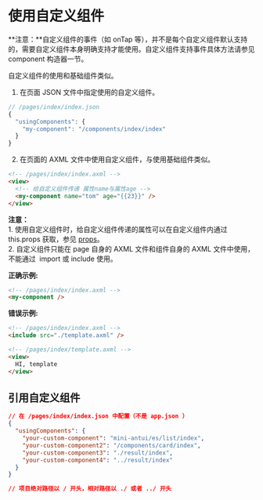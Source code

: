 # 使用自定义组件

**注意：**自定义组件的事件（如 onTap 等），并不是每个自定义组件默认支持的，需要自定义组件本身明确支持才能使用。自定义组件支持事件具体方法请参见 component 构造器一节。

自定义组件的使用和基础组件类似。

1. 在页面 JSON 文件中指定使用的自定义组件。

```javascript
// /pages/index/index.json
{
  "usingComponents": {
    "my-component": "/components/index/index"
  }
}
```

2. 在页面的 AXML 文件中使用自定义组件，与使用基础组件类似。

```html
<!-- /pages/index/index.axml -->
<view>
  <!-- 给自定义组件传递 属性name与属性age -->
  <my-component name="tom" age="{{23}}" />
</view>
```

**注意：**<br />1. 使用自定义组件时，给自定义组件传递的属性可以在自定义组件内通过 this.props 获取，参见 [props](component-object#props)。<br />2. 自定义组件只能在 page 自身的 AXML 文件和组件自身的 AXML 文件中使用，不能通过  import 或 include 使用。

**正确示例:**

```html
<!-- /pages/index/index.axml -->
<my-component />
```

**错误示例:**

```html
<!-- /pages/index/index.axml -->
<include src="./template.axml" />

<!-- /pages/index/template.axml -->
<view>
  HI, template
</view>
```

## 引用自定义组件

```json
// 在 /pages/index/index.json 中配置（不是 app.json ）
{
  "usingComponents": {
    "your-custom-component": "mini-antui/es/list/index",
    "your-custom-component2": "/components/card/index",
    "your-custom-component3": "./result/index",
    "your-custom-component4": "../result/index"
  }
}

// 项目绝对路径以 / 开头，相对路径以 ./ 或者 ../ 开头
```

[](#y3drio)<br />
